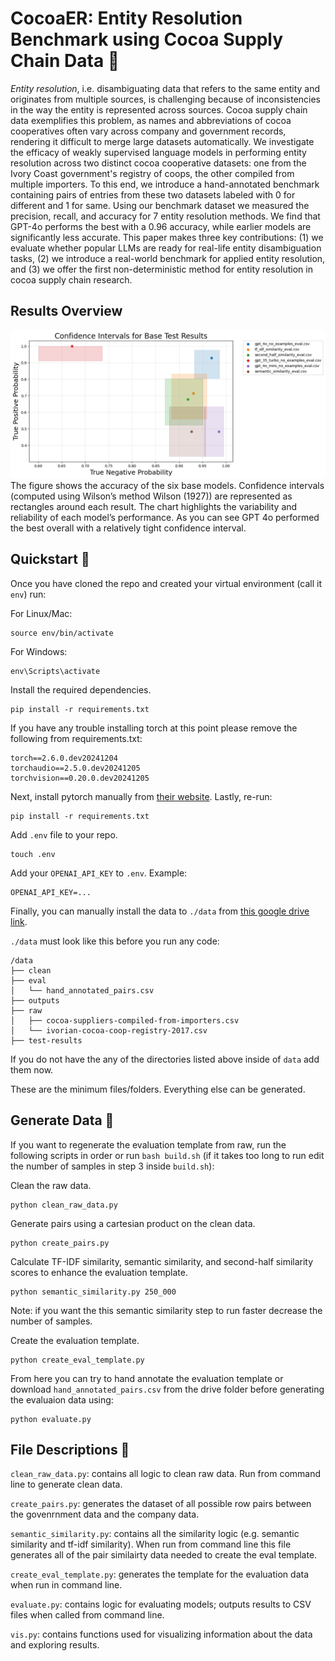 # CocoaER: Entity Resolution Benchmark using Cocoa Supply Chain Data 🌴

*Entity resolution*, i.e. disambiguating data that refers to the same entity and originates from multiple sources, is challenging because of inconsistencies in the way the entity is represented across sources. Cocoa supply chain data exemplifies this problem, as names and abbreviations of cocoa cooperatives often vary across company and government records, rendering it difficult to merge large datasets automatically. We investigate the efficacy of weakly supervised language models in performing entity resolution across two distinct cocoa cooperative datasets: one from the Ivory Coast government's registry of coops, the other compiled from multiple importers. To this end, we introduce a hand-annotated benchmark containing pairs of entries from these two datasets labeled with 0 for different and 1 for same. Using our benchmark dataset we measured the precision, recall, and accuracy for 7 entity resolution methods. We find that GPT-4o performs the best with a 0.96 accuracy, while earlier models are significantly less accurate. This paper makes three key contributions: (1) we evaluate whether popular LLMs are ready for real-life entity disambiguation tasks, (2) we introduce a real-world benchmark for applied entity resolution, and (3) we offer the first non-deterministic method for entity resolution in cocoa supply chain research. 

## Results Overview

![An example image](imgs/base-results.png)
The figure shows the accuracy of the six base models. Confidence intervals (computed using Wilson’s method Wilson (1927)) are represented as rectangles around each result. The chart highlights the variability and reliability of each model’s performance. As you can see GPT 4o performed the best overall with a relatively tight confidence interval. 

## Quickstart 🚀

Once you have cloned the repo and created your virtual environment (call it `env`) run:

For Linux/Mac:
```
source env/bin/activate
```
For Windows:
```
env\Scripts\activate
``` 
Install the required dependencies.
```
pip install -r requirements.txt
```
If you have any trouble installing torch at this point please remove the following from requirements.txt: 
```
torch==2.6.0.dev20241204
torchaudio==2.5.0.dev20241205
torchvision==0.20.0.dev20241205
```
Next, install pytorch manually from [their website](https://pytorch.org/get-started/locally/). Lastly, re-run: 
```
pip install -r requirements.txt
```

Add `.env` file to your repo.
```
touch .env
```
Add your `OPENAI_API_KEY` to `.env`. Example:
```
OPENAI_API_KEY=...
```
Finally, you can manually install the data to `./data` from [this google drive link](https://drive.google.com/drive/folders/1EdD6FX5vvtcWez4bVDMbCxhvQZdYTAKA?usp=sharing).

`./data` must look like this before you run any code:

```
/data
├── clean
├── eval
│   └── hand_annotated_pairs.csv
├── outputs
├── raw
│   ├── cocoa-suppliers-compiled-from-importers.csv
│   └── ivorian-cocoa-coop-registry-2017.csv
├── test-results
```

If you do not have the any of the directories listed above inside of `data` add them now.

These are the minimum files/folders. Everything else can be generated. 

## Generate Data 🔢
If you want to regenerate the evaluation template from raw, run the following scripts in order or run `bash build.sh` (if it takes too long to run edit the number of samples in step 3 inside `build.sh`):

Clean the raw data.
```
python clean_raw_data.py
```
Generate pairs using a cartesian product on the clean data.
```
python create_pairs.py
```
Calculate TF-IDF similarity, semantic similarity, and second-half similarity scores to enhance the evaluation template.
```
python semantic_similarity.py 250_000
```
Note: if you want the this semantic similarity step to run faster decrease the number of samples. 

Create the evaluation template.
```
python create_eval_template.py
```
From here you can try to hand annotate the evaluation template or download `hand_annotated_pairs.csv` from the drive folder before generating the evaluaion data using:
```
python evaluate.py
```


## File Descriptions 📂
`clean_raw_data.py`: contains all logic to clean raw data. Run from command line to generate clean data.

`create_pairs.py`: generates the dataset of all possible row pairs between the govenrnment data and the company data. 

`semantic_similarity.py`: contains all the similarity logic (e.g. semantic similarity and tf-idf similarity). When run from command line this file generates all of the pair similairty data needed to create the eval template. 

`create_eval_template.py`: generates the template for the evaluation data when run in command line.

`evaluate.py`: contains logic for evaluating models; outputs results to CSV files when called from command line.

`vis.py`: contains functions used for visualizing information about the data and exploring results.







